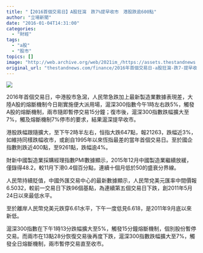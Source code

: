 ```yaml
---
title: "【2016首個交易日】A股狂瀉　跌7%提早收市　港股跌逾600點"
author: "立場新聞"
date: "2016-01-04T14:31:00"
categories:
  - "財經"
tags:
  - "a股"
  - "股市"
topics: []
image: "http://web.archive.org/web/2021im_/https://assets.thestandnews.com/media/photos/A-14_m5pV0.png"
original_url: "thestandnews.com/finance/2016年首個交易日-a股狂瀉-跌7-提早收市-港股跌逾600點"
---
```

![](http://web.archive.org/web/2021im_/https://assets.thestandnews.com/media/photos/A-14_m5pV0.png)

2016年首個交易日，中港股市急瀉，人民幣急跌加上最新製造業數據表現差，大陸A股的熔斷機制今日剛實施便大派用場，滬深300指數今午1時左右跌5%，觸發A股的熔斷機制，兩市隨即暫停交易15分鐘；復市後，滬深300指數跌幅擴大至7%，觸及熔斷機制7%停市的要求，結果滬深提早收市。

港股跌幅跟隨擴大，至下午2時半左右，恒指大跌647點，報21263，跌幅近3%，如維持同樣跌幅收市，或創自1995年以來恆指最差的當年首個交易日。至於國企指數則跌近400點，至9261點，跌幅逾4%。

財新中國製造業採購經理指數PMI數據顯示，2015年12月中國製造業繼續放緩，僅錄得48.2，較11月下滑0.4個百分點，連續十個月低於50的盛衰分界線。

人民幣持續貶值，中國外匯交易中心的最新數據顯示，人民幣兌美元匯率中間價報6.5032，較前一交易日下跌96個基點，為連續第五個交易日下跌，創2011年5月24日以來最低水平。

至於離岸人民幣兌美元跌穿6.61水平，下午一度低見6.618，是2011年9月底以來新低。

滬深300指數在下午1時13分跌幅擴大至5%，觸發15分鐘熔斷機制，個別股份暫停交易。而兩市在13點28分恢復交易後再度下跌，滬深300指數跌幅擴大至7%，觸發全日熔斷機制，兩市暫停交易直至收市。